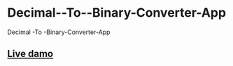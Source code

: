 # Decimal--To--Binary-Converter-App
Decimal -To -Binary-Converter-App
## [Live damo](https://coder-rakibul.github.io/Decimal--To--Binary-Converter-App/)
